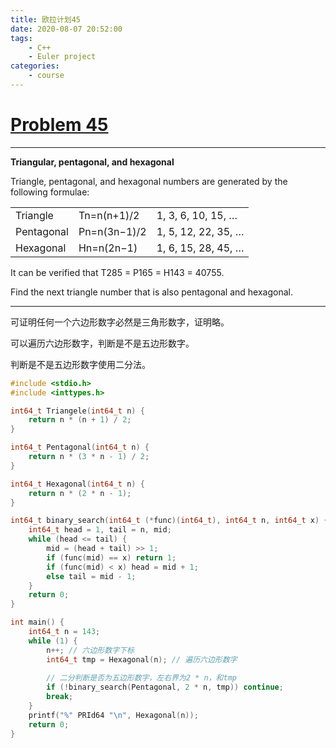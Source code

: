 ```yaml
---
title: 欧拉计划45
date: 2020-08-07 20:52:00
tags:
    - C++
    - Euler project
categories:
    - course
---
```




# [Problem 45](https://projecteuler.net/problem=45)

------

**Triangular, pentagonal, and hexagonal**

Triangle, pentagonal, and hexagonal numbers are generated by the following formulae:

|            |              |                     |
| ---------- | ------------ | ------------------- |
| Triangle   | Tn=n(n+1)/2  | 1, 3, 6, 10, 15, …  |
| Pentagonal | Pn=n(3n−1)/2 | 1, 5, 12, 22, 35, … |
| Hexagonal  | Hn=n(2n−1)   | 1, 6, 15, 28, 45, … |

It can be verified that T285 = P165 = H143 = 40755.

Find the next triangle number that is also pentagonal and hexagonal.



---

可证明任何一个六边形数字必然是三角形数字，证明略。

可以遍历六边形数字，判断是不是五边形数字。

判断是不是五边形数字使用二分法。



``` c++
#include <stdio.h>
#include <inttypes.h>

int64_t Triangele(int64_t n) {
    return n * (n + 1) / 2;
}

int64_t Pentagonal(int64_t n) {
    return n * (3 * n - 1) / 2;
}

int64_t Hexagonal(int64_t n) {
    return n * (2 * n - 1);
}

int64_t binary_search(int64_t (*func)(int64_t), int64_t n, int64_t x) { // 使用函数指针
    int64_t head = 1, tail = n, mid;
    while (head <= tail) {
        mid = (head + tail) >> 1;
        if (func(mid) == x) return 1;
        if (func(mid) < x) head = mid + 1;
        else tail = mid - 1;
    }
    return 0;
}

int main() {
    int64_t n = 143;
    while (1) {
        n++; // 六边形数字下标
        int64_t tmp = Hexagonal(n); // 遍历六边形数字
        
        // 二分判断是否为五边形数字，左右界为2 * n，和tmp
        if (!binary_search(Pentagonal, 2 * n, tmp)) continue; 
        break;
    }
    printf("%" PRId64 "\n", Hexagonal(n));
    return 0;
}
```

